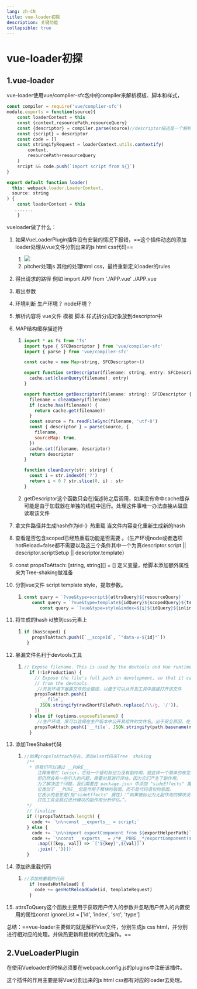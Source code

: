 ```yaml
---
lang: zh-CN
title: vue-loader初探
description: 关键功能
collapsible: true
---
```

# vue-loader初探

## 1.vue-loader

vue-loader使用vue/complier-sfc包中的compiler来解析模板、脚本和样式，

~~~ javascript
const compiler = require('vue/complier-sfc')
module.exports = function(source){
    const loaderContext = this
    const {context,resourcePath,resourceQuery}
    const {descriptor} = compiler.parse(source)//descriptor描述是一个解析后的对象
    const {script} = descriptor
    const code = []
    const stringifyRequest = loaderContext.utils.contextify(
   		context,
        resourcePath+resourceQuery
    )
    srcipt && code.push(`import script from ${}`)
}
~~~



~~~js
export default function loader(
  this: webpack.loader.LoaderContext,
  source: string
) {
    const loaderContext = this
   ....... 
    }
~~~

vueloader做了什么：

1.  如果VueLoaderPlugin插件没有安装的情况下报错，==这个插件动态的添加loader处理从vue文件分割出来的js html css代码==

    1. ![](/Vue/vueloader1.png)
    2. pitcher处理js 其他的处理html  css，最终重新定义loader的rules

2. 得出请求的路径 例如 import APP from './APP.vue'  ./APP.vue

3. 取出参数

4. 环境判断 生产环境？ node环境？

5. 解析内容将 vue文件 模板 脚本 样式拆分成对象放到descriptor中

6. MAP结构缓存描述符

   1. ~~~js
      import * as fs from 'fs'
      import type { SFCDescriptor } from 'vue/compiler-sfc'
      import { parse } from 'vue/compiler-sfc'
      
      const cache = new Map<string, SFCDescriptor>()
      
      export function setDescriptor(filename: string, entry: SFCDescriptor) {
        cache.set(cleanQuery(filename), entry)
      }
      
      export function getDescriptor(filename: string): SFCDescriptor {
        filename = cleanQuery(filename)
        if (cache.has(filename)) {
          return cache.get(filename)!
        }
        const source = fs.readFileSync(filename, 'utf-8')
        const { descriptor } = parse(source, {
          filename,
          sourceMap: true,
        })
        cache.set(filename, descriptor)
        return descriptor
      }
      
      function cleanQuery(str: string) {
        const i = str.indexOf('?')
        return i > 0 ? str.slice(0, i) : str
      }
      
      ~~~

   2. getDescriptor这个函数只会在描述符之后调用，如果没有命中cache缓存可能是由于加载器在单独的线程中运行。处理这件事唯一办法直接从磁盘读取该文件

7. 拿文件路径并生成hash作为id-》热重载  当文件内容变化重新生成新的hash

8. 查看是否包含scoped已经热重载功能是否需要 。（生产环境node或者选项hotReload=false都不需要以及这三个条件其中一个为真descriptor.script || descriptor.scriptSetup || descriptor.template）

9.  const propsToAttach: [string, string][] = [] 定义变量，给脚本添加额外属性来为Tree-shaking做准备

10. 分割vue文件 script  template  style，提取参数。

    1. ~~~js
       const query = `?vue&type=script${attrsQuery}${resourceQuery}`
          const query = `?vue&type=template${idQuery}${scopedQuery}${tsQuery}${attrsQuery}${resourceQuery}`
             const query = `?vue&type=style&index=${i}${idQuery}${inlineQuery}${attrsQuery}${resourceQuery}`
       ~~~

11. 将生成的hash id放到css元素上

    1. ~~~js
       if (hasScoped) {
          propsToAttach.push([`__scopeId`, `"data-v-${id}"`])
        }
       ~~~

12. 暴漏文件名利于devtools工具

    1. ~~~js
       // Expose filename. This is used by the devtools and Vue runtime warnings.
         if (!isProduction) {
           // Expose the file's full path in development, so that it can be opened
           // from the devtools.
            //开发环境下暴露文件的全路径，以便于可以从开发工具中直接打开该文件
           propsToAttach.push([
             `__file`,
             JSON.stringify(rawShortFilePath.replace(/\\/g, '/')),
           ])
         } else if (options.exposeFilename) {
            //生产环境，库可以选择在生产版本中公开其组件的文件名。出于安全原因，在生产环境中只暴露文件的basename。
           propsToAttach.push([`__file`, JSON.stringify(path.basename(resourcePath))])
         }
       ~~~

13. 添加TreeShake代码

    1. ~~~js
       //如果propsToAttach存在，添加else代码来Tree  shaking
        /**
         * 但我们可以通过 __PURE__
            注释来帮忙 terser。它给一个语句标记为没有副作用。就这样一个简单的改变就能够使下面的代码被 tree - shake 
            但仍然会有一些引入的问题，需要对其进行评估，因为它们产生了副作用。
            为了解决这个问题，我们需要在 package.json 中添加 "sideEffects" 属性。
            它类似于 __PURE__但是作用于模块的层面，而不是代码语句的层面。
            它表示的意思是(指"sideEffects" 属性)：“如果被标记为无副作用的模块没有被直接导出使用，
            打包工具会跳过进行模块的副作用分析评估。”。
        */
        // finalize
        if (!propsToAttach.length) {
          code += `\n\nconst __exports__ = script;`
        } else {
          code += `\n\nimport exportComponent from ${exportHelperPath}`
          code += `\nconst __exports__ = /*#__PURE__*/exportComponent(script, [${propsToAttach
            .map(([key, val]) => `['${key}',${val}]`)
            .join(',')}])`
        }
       ~~~

14. 添加热重载代码

    1. ~~~js
       //添加热重载的代码
         if (needsHotReload) {
           code += genHotReloadCode(id, templateRequest)
         }
       ~~~

15. attrsToQuery这个函数主要用于获取用户传入的参数并忽略用户传入的内置使用的属性const ignoreList = ['id', 'index', 'src', 'type']



总结：==vue-loader主要做的就是解析Vue文件，分别生成js css html，并分别进行相对应的处理。并做热更新和摇树的优化操作。==



## 2.VueLoaderPlugin

在使用Vueloader的时候必须要在webpack.config.js的plugins中注册该插件。

这个插件的作用主要是将Vue分割出来的js html css都有对应的loader去处理。



<CommentService/>